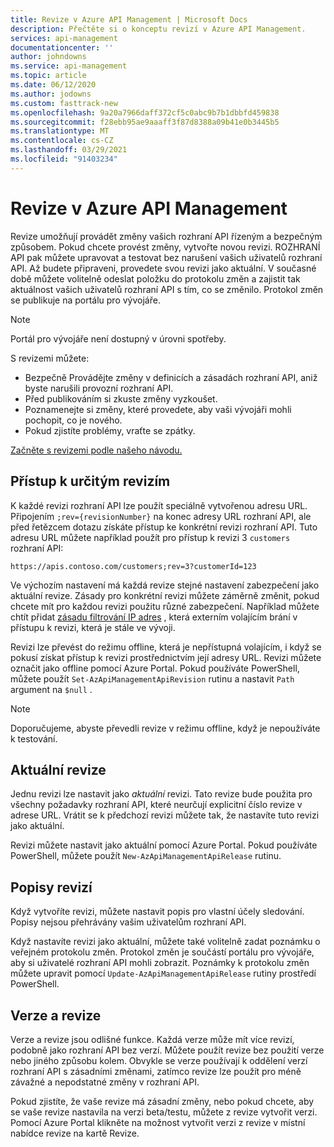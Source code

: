 ```yaml
---
title: Revize v Azure API Management | Microsoft Docs
description: Přečtěte si o konceptu revizí v Azure API Management.
services: api-management
documentationcenter: ''
author: johndowns
ms.service: api-management
ms.topic: article
ms.date: 06/12/2020
ms.author: jodowns
ms.custom: fasttrack-new
ms.openlocfilehash: 9a20a7966daff372cf5c0abc9b7b1dbbfd459838
ms.sourcegitcommit: f28ebb95ae9aaaff3f87d8388a09b41e0b3445b5
ms.translationtype: MT
ms.contentlocale: cs-CZ
ms.lasthandoff: 03/29/2021
ms.locfileid: "91403234"
---
```

# <a name="revisions-in-azure-api-management"></a>Revize v Azure API Management

Revize umožňují provádět změny vašich rozhraní API řízeným a bezpečným způsobem. Pokud chcete provést změny, vytvořte novou revizi. ROZHRANÍ API pak můžete upravovat a testovat bez narušení vašich uživatelů rozhraní API. Až budete připraveni, provedete svou revizi jako aktuální. V současné době můžete volitelně odeslat položku do protokolu změn a zajistit tak aktuálnost vašich uživatelů rozhraní API s tím, co se změnilo. Protokol změn se publikuje na portálu pro vývojáře.

> [!NOTE]
> Portál pro vývojáře není dostupný v úrovni spotřeby.

S revizemi můžete:

- Bezpečně Provádějte změny v definicích a zásadách rozhraní API, aniž byste narušili provozní rozhraní API.
- Před publikováním si zkuste změny vyzkoušet.
- Poznamenejte si změny, které provedete, aby vaši vývojáři mohli pochopit, co je nového.
- Pokud zjistíte problémy, vraťte se zpátky.

[Začněte s revizemi podle našeho návodu.](./api-management-get-started-revise-api.md)

## <a name="accessing-specific-revisions"></a>Přístup k určitým revizím

K každé revizi rozhraní API lze použít speciálně vytvořenou adresu URL. Připojením `;rev={revisionNumber}` na konec adresy URL rozhraní API, ale před řetězcem dotazu získáte přístup ke konkrétní revizi rozhraní API. Tuto adresu URL můžete například použít pro přístup k revizi 3 `customers` rozhraní API:

`https://apis.contoso.com/customers;rev=3?customerId=123`

Ve výchozím nastavení má každá revize stejné nastavení zabezpečení jako aktuální revize. Zásady pro konkrétní revizi můžete záměrně změnit, pokud chcete mít pro každou revizi použitu různé zabezpečení. Například můžete chtít přidat [zásadu filtrování IP adres](./api-management-access-restriction-policies.md#RestrictCallerIPs) , která externím volajícím brání v přístupu k revizi, která je stále ve vývoji.

Revizi lze převést do režimu offline, která je nepřístupná volajícím, i když se pokusí získat přístup k revizi prostřednictvím její adresy URL. Revizi můžete označit jako offline pomocí Azure Portal. Pokud používáte PowerShell, můžete použít `Set-AzApiManagementApiRevision` rutinu a nastavit `Path` argument na `$null` .

> [!NOTE]
> Doporučujeme, abyste převedli revize v režimu offline, když je nepoužíváte k testování.

## <a name="current-revision"></a>Aktuální revize

Jednu revizi lze nastavit jako *aktuální* revizi. Tato revize bude použita pro všechny požadavky rozhraní API, které neurčují explicitní číslo revize v adrese URL. Vrátit se k předchozí revizi můžete tak, že nastavíte tuto revizi jako aktuální.

Revizi můžete nastavit jako aktuální pomocí Azure Portal. Pokud používáte PowerShell, můžete použít `New-AzApiManagementApiRelease` rutinu.

## <a name="revision-descriptions"></a>Popisy revizí

Když vytvoříte revizi, můžete nastavit popis pro vlastní účely sledování. Popisy nejsou přehrávány vašim uživatelům rozhraní API.

Když nastavíte revizi jako aktuální, můžete také volitelně zadat poznámku o veřejném protokolu změn. Protokol změn je součástí portálu pro vývojáře, aby si uživatelé rozhraní API mohli zobrazit. Poznámky k protokolu změn můžete upravit pomocí `Update-AzApiManagementApiRelease` rutiny prostředí PowerShell.

## <a name="versions-and-revisions"></a>Verze a revize

Verze a revize jsou odlišné funkce. Každá verze může mít více revizí, podobně jako rozhraní API bez verzí. Můžete použít revize bez použití verze nebo jiného způsobu kolem. Obvykle se verze používají k oddělení verzí rozhraní API s zásadními změnami, zatímco revize lze použít pro méně závažné a nepodstatné změny v rozhraní API.

Pokud zjistíte, že vaše revize má zásadní změny, nebo pokud chcete, aby se vaše revize nastavila na verzi beta/testu, můžete z revize vytvořit verzi. Pomocí Azure Portal klikněte na možnost vytvořit verzi z revize v místní nabídce revize na kartě Revize.
